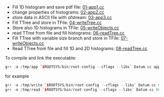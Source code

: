 
- Fill 1D histogram and save pdf file: [01-app1.cc](01-app1.cc)
- change properties of histograms: [02-app2.cc](02-app2.cc)
- store data in ASCII file with ofstream: [03-app3.cc](03-app3.cc)
- Fill TTree and store in TFile:  [04-writeTree.cc](04-writeTree.cc)
- Store also 1D histograms in TFile: [05-writeObjects.cc](05-writeObjects.cc)
- read TTree from file and fill histograms: [06-readTree.cc](06-readTree.cc)
- Fill TTree with variable size branch and store in TFile: [07-writeObjects.cc](07-writeObjects.cc)
- Read TTree from file and fill 1D and 2D histograms:
[08-readTree.cc](08-readTree.cc)


To compile and link the executable:
```c++
g++ -o /tmp/app `$ROOTSYS/bin/root-config --cflags --libs` Datum.cc app.cc
```

for example

```c++
g++ -o /tmp/write `$ROOTSYS/bin/root-config --cflags --libs` Datum.cc 04-writeTree.cc
g++ -o /tmp/read `$ROOTSYS/bin/root-config --cflags --libs` Datum.cc 06-readTree.cc

```





